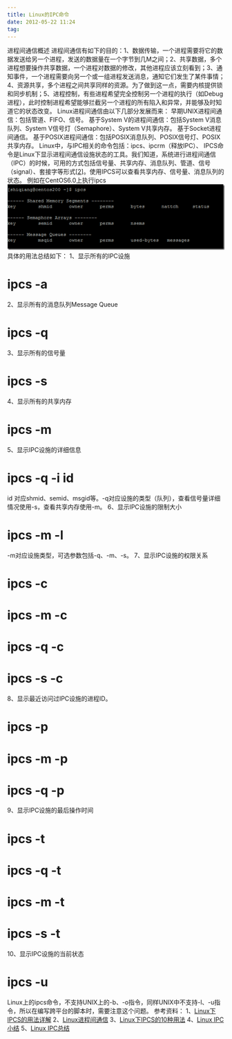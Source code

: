```yaml
---
title: Linux的IPC命令
date: 2012-05-22 11:24
tag: 
---
```


进程间通信概述
进程间通信有如下的目的：1、数据传输，一个进程需要将它的数据发送给另一个进程，发送的数据量在一个字节到几M之间；2、共享数据，多个进程想要操作共享数据，一个进程对数据的修改，其他进程应该立刻看到；3、通知事件，一个进程需要向另一个或一组进程发送消息，通知它们发生了某件事情；4、资源共享，多个进程之间共享同样的资源。为了做到这一点，需要内核提供锁和同步机制；5、进程控制，有些进程希望完全控制另一个进程的执行（如Debug进程），此时控制进程希望能够拦截另一个进程的所有陷入和异常，并能够及时知道它的状态改变。
Linux进程间通信由以下几部分发展而来：
早期UNIX进程间通信：包括管道、FIFO、信号。
基于System V的进程间通信：包括System V消息队列、System V信号灯（Semaphore）、System V共享内存。
基于Socket进程间通信。
基于POSIX进程间通信：包括POSIX消息队列、POSIX信号灯、POSIX共享内存。
Linux中，与IPC相关的命令包括：ipcs、ipcrm（释放IPC）、
IPCS命令是Linux下显示进程间通信设施状态的工具。我们知道，系统进行进程间通信（IPC）的时候，可用的方式包括信号量、共享内存、消息队列、管道、信号（signal）、套接字等形式[[2](http://www.cnblogs.com/linshui91/archive/2010/09/29/1838770.html)]。使用IPCS可以查看共享内存、信号量、消息队列的状态。
例如在CentOS6.0上执行ipcs
[![](./20120522-ipcs/201205221123421706.png)](http://images.cnblogs.com/cnblogs_com/cocowool/201205/201205221123426407.png)
具体的用法总结如下：
1、显示所有的IPC设施
# ipcs -a
2、显示所有的消息队列Message Queue
# ipcs -q
3、显示所有的信号量
# ipcs -s
4、显示所有的共享内存
# ipcs -m
5、显示IPC设施的详细信息
# ipcs -q -i id
id 对应shmid、semid、msgid等。-q对应设施的类型（队列），查看信号量详细情况使用-s，查看共享内存使用-m。
6、显示IPC设施的限制大小
# ipcs -m -l
-m对应设施类型，可选参数包括-q、-m、-s。
7、显示IPC设施的权限关系
# ipcs -c
# ipcs -m -c
# ipcs -q -c
# ipcs -s -c
8、显示最近访问过IPC设施的进程ID。
# ipcs -p
# ipcs -m -p
# ipcs -q -p
9、显示IPC设施的最后操作时间
# ipcs -t
# ipcs -q -t
# ipcs -m -t
# ipcs -s -t
10、显示IPC设施的当前状态
# ipcs -u
Linux上的ipcs命令，不支持UNIX上的-b、-o指令，同样UNIX中不支持-l、-u指令，所以在编写跨平台的脚本时，需要注意这个问题。
参考资料：
1、[Linux下IPCS的用法详解](http://wenku.baidu.com/view/58048caddd3383c4bb4cd26f.html)
2、[Linux进程间通信](http://www.cnblogs.com/linshui91/archive/2010/09/29/1838770.html)
3、[Linux下IPCS的10种用法](http://blog.csdn.net/bonny95/article/details/6442821)
4、[Linux IPC小结](http://www.linuxdiyf.com/viewarticle.php?id=6783)
5、[Linux IPC总结](http://www.cnblogs.com/wangkangluo1/archive/2012/05/14/2498786.html)












